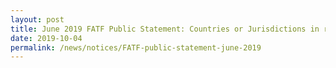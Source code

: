 ```yaml
---
layout: post
title: June 2019 FATF Public Statement: Countries or Jurisdictions in relation to which enhanced customer due diligence is to be performed
date: 2019-10-04
permalink: /news/notices/FATF-public-statement-june-2019
---
```

